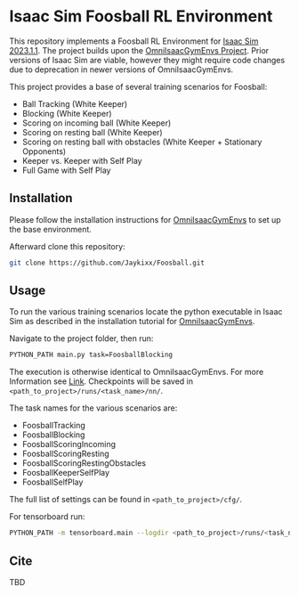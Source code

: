 # Isaac Sim Foosball RL Environment
This repository implements a Foosball RL Environment for [Isaac Sim 2023.1.1](https://docs.omniverse.nvidia.com/app_isaacsim/app_isaacsim/overview.html). The project builds upon the [OmniIsaacGymEnvs Project](https://github.com/NVIDIA-Omniverse/OmniIsaacGymEnvs/tree/release/2023.1.1). Prior versions of Isaac Sim are viable, however they might require
code changes due to deprecation in newer versions of OmniIsaacGymEnvs. 

This project provides a base of several training scenarios for Foosball:
- Ball Tracking (White Keeper)
- Blocking (White Keeper)
- Scoring on incoming ball (White Keeper)
- Scoring on resting ball (White Keeper)
- Scoring on resting ball with obstacles (White Keeper + Stationary Opponents)
- Keeper vs. Keeper with Self Play
- Full Game with Self Play

## Installation
Please follow the installation instructions for [OmniIsaacGymEnvs](https://github.com/NVIDIA-Omniverse/OmniIsaacGymEnvs/tree/release/2023.1.1) to set up the base environment.

Afterward clone this repository:
```bash
git clone https://github.com/Jaykixx/Foosball.git
```

## Usage
To run the various training scenarios locate the python executable in Isaac Sim as described in the installation tutorial for [OmniIsaacGymEnvs](https://github.com/NVIDIA-Omniverse/OmniIsaacGymEnvs/tree/release/2023.1.1).

Navigate to the project folder, then run:
```bash
PYTHON_PATH main.py task=FoosballBlocking
```
The execution is otherwise identical to OmniIsaacGymEnvs. For more Information see [Link](https://github.com/NVIDIA-Omniverse/OmniIsaacGymEnvs/tree/release/2023.1.1?tab=readme-ov-file#running-the-examples). Checkpoints will be saved in ``<path_to_project>/runs/<task_name>/nn/``.

The task names for the various scenarios are:
- FoosballTracking
- FoosballBlocking
- FoosballScoringIncoming
- FoosballScoringResting
- FoosballScoringRestingObstacles
- FoosballKeeperSelfPlay
- FoosballSelfPlay

The full list of settings can be found in ``<path_to_project>/cfg/``.

For tensorboard run:
```bash
PYTHON_PATH -m tensorboard.main --logdir <path_to_project>/runs/<task_name>/summaries
```

## Cite
TBD